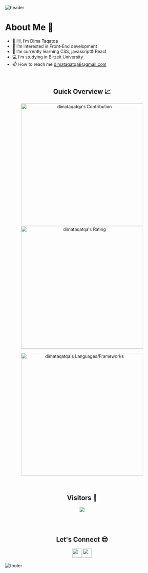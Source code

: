 ![header](https://capsule-render.vercel.app/api?type=waving&color=gradient&height=280&section=header&text=Hi%20there%20%F0%9F%91%8B&fontSize=90)

<h1>About Me 📌</h1>

- 👋 Hi, I’m Dima Taqatqa
- 👀 I’m interested in Front-End development
- 🌱 I’m currently learning CSS, javascript& React
- 💻 I'm studying in Birzeit University
- 📫 How to reach me dimataqatqa8@gmail.com

<br />

<h2 align="center">Quick Overview 📈</h2>
  
  <p align = "center">
 
</p>

<p align = "center">
  <img src = "https://github-readme-stats.vercel.app/api?username=dimataqatqa&count_private=false&theme=dracula&hide_border=true" alt = "dimataqatqa's Contribution" width = 400 >
  <img src = "https://github-readme-streak-stats.herokuapp.com?user=dimataqatqa&theme=dracula&hide_border=true" alt = "dimataqatqa's Rating" width = 400 >

</p>

<p align = "center">

 <img src = "https://github-readme-stats.vercel.app/api/top-langs?username=dimataqatqa&show_icons=true&count_private=true&locale=en&layout=compact&langs_count=10&hide_border=true&bg_color=282A36&title_color=DD6387&text_color=fff&icon_color=fff" alt = "dimataqatqa's Languages/Frameworks" width = 400 />
</p>


<br />
<h2 align="center">Visitors 👀</h2>
<div align="center" >
  <img src="https://profile-counter.glitch.me/dimataqatqa/count.svg"></img>
</div>

<br /><br />
<h2 align="center">Let's Connect 😎</h2>
<p align="center">
  <a href = "mailto:dimataqatqa8@gmail.com"><img src = "https://img.shields.io/badge/Gmail-D14836?style=for-the-badge&logo=gmail&logoColor=white" height = 30></a>
  <a href = "https://www.linkedin.com/in/dima-taqatqa-68932b217/"><img src = "https://img.shields.io/badge/LinkedIn-0077B5?style=for-the-badge&logo=linkedin&logoColor=white"     height = 30></a>
 
</p>


![footer](https://capsule-render.vercel.app/api?type=waving&color=gradient&height=150&section=footer)
<!---
DimaTaqatqa/DimaTaqatqa is a ✨ special ✨ repository because its `README.md` (this file) appears on your GitHub profile.
You can click the Preview link to take a look at your changes.
--->

